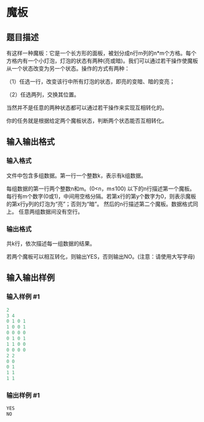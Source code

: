 # 魔板

## 题目描述

有这样一种魔板：它是一个长方形的面板，被划分成n行m列的n\*m个方格。每个方格内有一个小灯泡，灯泡的状态有两种(亮或暗)。我们可以通过若干操作使魔板从一个状态改变为另一个状态。操作的方式有两种：

（1）任选一行，改变该行中所有灯泡的状态，即亮的变暗、暗的变亮；

（2）任选两列，交换其位置。

当然并不是任意的两种状态都可以通过若干操作来实现互相转化的。

你的任务就是根据给定两个魔板状态，判断两个状态能否互相转化。

## 输入输出格式

### 输入格式

文件中包含多组数据。第一行一个整数k，表示有k组数据。

每组数据的第一行两个整数n和m。(0<n，m≤100) 以下的n行描述第一个魔板。每行有m个数字(0或1)，中间用空格分隔。若第x行的第y个数字为0，则表示魔板的第x行y列的灯泡为“亮”；否则为“暗”。 然后的n行描述第二个魔板。数据格式同上。 任意两组数据间没有空行。 

### 输出格式

共k行，依次描述每一组数据的结果。

若两个魔板可以相互转化，则输出YES，否则输出NO。(注意：请使用大写字母)

## 输入输出样例

### 输入样例 #1

```cpp
2
3 4
0 1 0 1
1 0 0 1
0 0 0 0
0 1 0 1
1 1 0 0
0 0 0 0
2 2
0 0
0 1
1 1
1 1
```


### 输出样例 #1

```cpp
YES
NO

```
